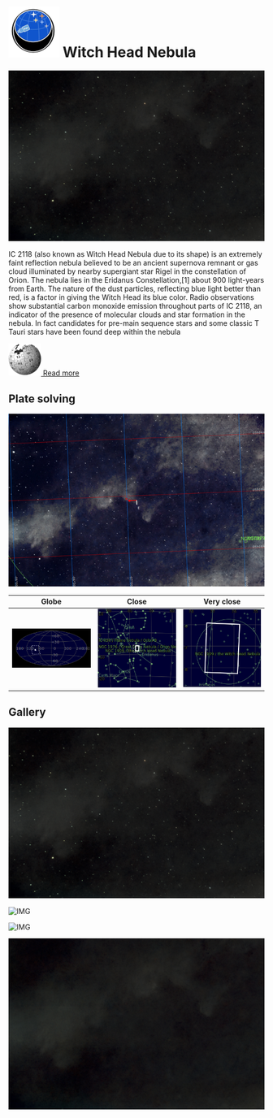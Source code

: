 # ![](..//Imaging//Common/pyl-tiny.png) Witch Head Nebula
![](..//Imaging//HD/Witch_Head_Nebula+00+co.jpg)

IC 2118 (also known as Witch Head Nebula due to its shape) is an extremely faint reflection nebula believed to be an ancient supernova remnant or gas cloud illuminated by nearby supergiant star Rigel in the constellation of Orion. The nebula lies in the Eridanus Constellation,[1] about 900 light-years from Earth. The nature of the dust particles, reflecting blue light better than red, is a factor in giving the Witch Head its blue color. Radio observations show substantial carbon monoxide emission throughout parts of IC 2118, an indicator of the presence of molecular clouds and star formation in the nebula. In fact candidates for pre-main sequence stars and some classic T Tauri stars have been found deep within the nebula

[![](..//Imaging//Common/Wikipedia.png) Read more](https://en.wikipedia.org/wiki/IC_2118)
## Plate solving 


![IMG](..//Imaging//HD/Witch_Head_Nebula_Annotated.jpg)


| Globe | Close | Very close |
| ----- | ----- | ----- |
|![IMG](..//Imaging//HD/Witch_Head_Nebula_Globe.jpg) |![IMG](..//Imaging//HD/Witch_Head_Nebula_Close.jpg) |![IMG](..//Imaging//HD/Witch_Head_Nebula_Closer.jpg) |

## Gallery
![IMG](..//Imaging//HD/Witch_Head_Nebula+00+co.jpg) 

![IMG](..//Imaging//HD/Witch_Head_Nebula+01+co.jpg) 

![IMG](..//Imaging//HD/Witch_Head_Nebula+02+co.jpg) 

![](..//Imaging//HD/Witch_Head_Nebula+00+bg.jpg)
